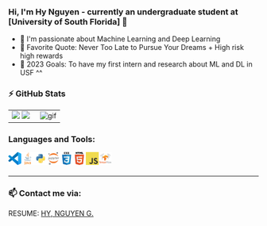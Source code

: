 ### Hi, I'm Hy Nguyen - currently an undergraduate student at [University of South Florida] 🌱 


- 🔭 I'm passionate about Machine Learning and Deep Learning
- 🥅 Favorite Quote: Never Too Late to Pursue Your Dreams + High risk high rewards
- 💪 2023 Goals: To have my first intern and research about ML and DL in USF ^^

### :zap: GitHub Stats

<table>
<tr>
  <td width="48%">
    <img src="https://github-readme-stats.vercel.app/api?username=Zeros2112&show_icons=true&hide=contribs,issues&hide_border=true" />
    <img src="https://github-readme-stats.vercel.app/api/top-langs/?username=Zeros2112&layout=compact&show_icons=true&hide_border=true" />
  </td>
  <td width="52%"><img alt="gif" align="right" src="https://github.com/Zeros2112/Zeros2112/assets/136704843/8e49bf35-6d31-4ad6-95aa-7da8b202db89"/></td>
</tr>
<table>


### Languages and Tools:

<img align="left" alt="Visual Studio Code" width="26px" src="https://raw.githubusercontent.com/github/explore/80688e429a7d4ef2fca1e82350fe8e3517d3494d/topics/visual-studio-code/visual-studio-code.png" />
<img align="left" alt="HTML5" width="26px" src="https://raw.githubusercontent.com/github/explore/80688e429a7d4ef2fca1e82350fe8e3517d3494d/topics/java/java.png" />
<img align="left" alt="HTML5" width="26px" src="https://raw.githubusercontent.com/github/explore/80688e429a7d4ef2fca1e82350fe8e3517d3494d/topics/python/python.png" />
<img align="left" alt="CSS3" width="26px" src="https://raw.githubusercontent.com/github/explore/80688e429a7d4ef2fca1e82350fe8e3517d3494d/topics/jupyter-notebook/jupyter-notebook.png" />
<img align="left" alt="Sass" width="26px" src="https://raw.githubusercontent.com/github/explore/80688e429a7d4ef2fca1e82350fe8e3517d3494d/topics/css/css.png" />
<img align="left" alt="JavaScript" width="26px" src="https://raw.githubusercontent.com/github/explore/80688e429a7d4ef2fca1e82350fe8e3517d3494d/topics/html/html.png" />
<img align="left" alt="React" width="26px" src="https://raw.githubusercontent.com/github/explore/80688e429a7d4ef2fca1e82350fe8e3517d3494d/topics/javascript/javascript.png" />
<img align="left" alt="React" width="26px" src="https://raw.githubusercontent.com/github/explore/80688e429a7d4ef2fca1e82350fe8e3517d3494d/topics/tensorflow/tensorflow.png" />

<br />
<br />

---

### 📫 Contact me via:

RESUME: [HY, NGUYEN G.](https://docs.google.com/document/d/1Xk7k05Y23DlijgszW9Li37mj-bpvIHfHRQmsZ6PnSgQ/edit) 

 
